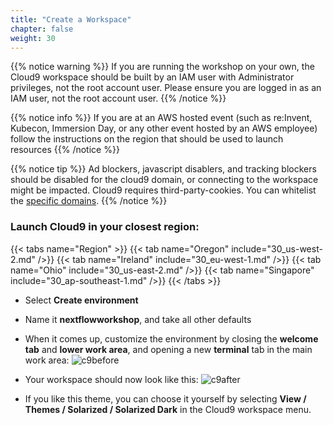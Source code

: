 ```yaml
---
title: "Create a Workspace"
chapter: false
weight: 30
---
```


{{% notice warning %}}
If you are running the workshop on your own, the Cloud9 workspace should be built by an IAM user with Administrator privileges, not the root account user. Please ensure you are logged in as an IAM user, not the root
account user.
{{% /notice %}}

{{% notice info %}}
If you are at an AWS hosted event (such as re:Invent, Kubecon, Immersion Day, or any other event hosted by 
an AWS employee) follow the instructions on the region that should be used to launch resources
{{% /notice %}}

{{% notice tip %}}
Ad blockers, javascript disablers, and tracking blockers should be disabled for
the cloud9 domain, or connecting to the workspace might be impacted.
Cloud9 requires third-party-cookies. You can whitelist the [specific domains]( https://docs.aws.amazon.com/cloud9/latest/user-guide/troubleshooting.html#troubleshooting-env-loading).
{{% /notice %}}

### Launch Cloud9 in your closest region:

{{< tabs name="Region" >}}
    {{< tab name="Oregon" include="30_us-west-2.md" />}}
    {{< tab name="Ireland" include="30_eu-west-1.md" />}}
    {{< tab name="Ohio" include="30_us-east-2.md" />}}
    {{< tab name="Singapore" include="30_ap-southeast-1.md" />}}
{{< /tabs >}}

- Select **Create environment**
- Name it **nextflowworkshop**, and take all other defaults
- When it comes up, customize the environment by closing the **welcome tab**
and **lower work area**, and opening a new **terminal** tab in the main work area:
![c9before](/images/nextflow-on-aws-batch/prerequisites/c9before.png)

- Your workspace should now look like this:
![c9after](/images/nextflow-on-aws-batch/prerequisites/c9after.png)

- If you like this theme, you can choose it yourself by selecting **View / Themes / Solarized / Solarized Dark**
in the Cloud9 workspace menu.
